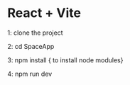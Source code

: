 # React + Vite

1: clone the project

2: cd SpaceApp

3: npm install  { to install node modules}

4: npm run dev   

